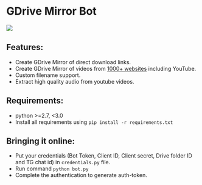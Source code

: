 # GDrive Mirror Bot

![​](https://telegra.ph/file/6bbe2759c304a5b834ee2.jpg)

## Features:
- Create GDrive Mirror of direct download links.
- Create GDrive Mirror of videos from [1000+ websites](http://rg3.github.io/youtube-dl/supportedsites.html) including YouTube.
- Custom filename support.
- Extract high quality audio from youtube videos.

## Requirements:
- python >=2.7, <3.0
- Install all requirements using `pip install -r requirements.txt`

## Bringing it online:
- Put your credentials (Bot Token, Client ID, Client secret, Drive folder ID and TG chat id) in `credentials.py` file.
- Run command `python bot.py`
- Complete the authentication to generate auth-token.
